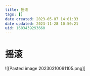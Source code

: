 ```yaml
---
title: 摇滚
tags: []
date created: 2023-05-07 14:01:33
date updated: 2023-11-28 10:50:21
uid: 1683439293660
---
```


# 摇滚

![[Pasted image 20230210091105.png]]
